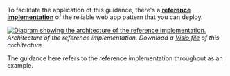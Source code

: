 To facilitate the application of this guidance, there's a **[reference implementation](https://github.com/azure/modern-web-app-pattern-dotnet)** of the reliable web app pattern that you can deploy.

[![Diagram showing the architecture of the reference implementation.](../../_images/reliable-web-app-dotnet.png)](../../_images/reliable-web-app-dotnet.png)
*Architecture of the reference implementation. Download a [Visio file]() of this architecture.*

The guidance here refers to the reference implementation throughout as an example.